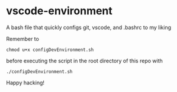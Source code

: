 # vscode-environment
A bash file that quickly configs git, vscode, and .bashrc to my liking

Remember to

`chmod u+x configDevEnvironment.sh`

before executing the script in the root directory of this repo with

`./configDevEnvironment.sh`

Happy hacking!
